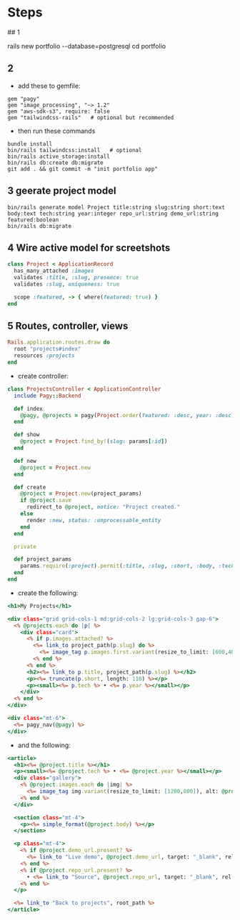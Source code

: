 # Steps

## 1

rails new portfolio --database=postgresql
cd portfolio

## 2 

- add these to gemfile:

```
gem "pagy"
gem "image_processing", "~> 1.2"
gem "aws-sdk-s3", require: false
gem "tailwindcss-rails"   # optional but recommended
```

- then run these commands

```
bundle install
bin/rails tailwindcss:install   # optional
bin/rails active_storage:install
bin/rails db:create db:migrate
git add . && git commit -m "init portfolio app"
```

## 3 geerate project model

```
bin/rails generate model Project title:string slug:string short:text body:text tech:string year:integer repo_url:string demo_url:string featured:boolean
bin/rails db:migrate
```

## 4 Wire active model for screetshots

```app/models/project.rb
class Project < ApplicationRecord
  has_many_attached :images
  validates :title, :slug, presence: true
  validates :slug, uniqueness: true

  scope :featured, -> { where(featured: true) }
end
```

## 5 Routes, controller, views

```config/routes.rb
Rails.application.routes.draw do
  root "projects#index"
  resources :projects
end
```

- create controller:

```app/controllers/projects_controller.rb
class ProjectsController < ApplicationController
  include Pagy::Backend

  def index
    @pagy, @projects = pagy(Project.order(featured: :desc, year: :desc), items: 6)
  end

  def show
    @project = Project.find_by!(slug: params[:id])
  end

  def new
    @project = Project.new
  end

  def create
    @project = Project.new(project_params)
    if @project.save
      redirect_to @project, notice: "Project created."
    else
      render :new, status: :unprocessable_entity
    end
  end

  private

  def project_params
    params.require(:project).permit(:title, :slug, :short, :body, :tech, :year, :repo_url, :demo_url, :featured, images: [])
  end
end
```

- create the following:

```app/views/projects/index.html.erb
<h1>My Projects</h1>

<div class="grid grid-cols-1 md:grid-cols-2 lg:grid-cols-3 gap-6">
  <% @projects.each do |p| %>
    <div class="card">
      <% if p.images.attached? %>
        <%= link_to project_path(p.slug) do %>
          <%= image_tag p.images.first.variant(resize_to_limit: [600,400]), alt: p.title, class: "w-full h-40 object-cover" %>
        <% end %>
      <% end %>
      <h2><%= link_to p.title, project_path(p.slug) %></h2>
      <p><%= truncate(p.short, length: 110) %></p>
      <p><small><%= p.tech %> • <%= p.year %></small></p>
    </div>
  <% end %>
</div>

<div class="mt-6">
  <%= pagy_nav(@pagy) %>
</div>
```

- and the following:

```app/views/projects/show.html.erb
<article>
  <h1><%= @project.title %></h1>
  <p><small><%= @project.tech %> • <%= @project.year %></small></p>
  <div class="gallery">
    <% @project.images.each do |img| %>
      <%= image_tag img.variant(resize_to_limit: [1200,800]), alt: @project.title %>
    <% end %>
  </div>

  <section class="mt-4">
    <p><%= simple_format(@project.body) %></p>
  </section>

  <p class="mt-4">
    <% if @project.demo_url.present? %>
      <%= link_to "Live demo", @project.demo_url, target: "_blank", rel: "noopener" %>
    <% end %>
    <% if @project.repo_url.present? %>
      • <%= link_to "Source", @project.repo_url, target: "_blank", rel: "noopener" %>
    <% end %>
  </p>

  <%= link_to "Back to projects", root_path %>
</article>
```
